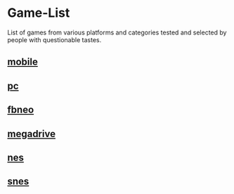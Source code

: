 # Game-List
List of games from various platforms and categories tested and selected by people with questionable tastes.

## [mobile](https://github.com/gamelist112/Game-List/blob/main/Game-List/mobile.md)

## [pc](https://github.com/gamelist112/Game-List/blob/main/Game-List/pc.md)

## [fbneo](https://github.com/gamelist112/Game-List/blob/main/Game-List/fbneo.md)

## [megadrive](https://github.com/gamelist112/Game-List/blob/main/Game-List/megadrive.md)

## [nes](https://github.com/gamelist112/Game-List/blob/main/Game-List/nes.md)

## [snes](https://github.com/gamelist112/Game-List/blob/main/Game-List/snes.md)
